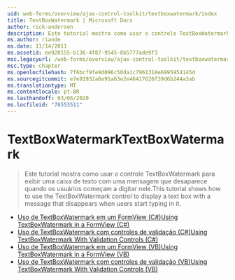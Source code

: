 ```yaml
---
uid: web-forms/overview/ajax-control-toolkit/textboxwatermark/index
title: TextBoxWatermark | Microsoft Docs
author: rick-anderson
description: Este tutorial mostra como usar o controle TextBoxWatermark para exibir uma caixa de texto com uma mensagem que desaparece quando os usuários começam a digitar nele.
ms.author: riande
ms.date: 11/14/2011
ms.assetid: ee920155-b136-4f87-9545-8b5777ade9f3
msc.legacyurl: /web-forms/overview/ajax-control-toolkit/textboxwatermark
msc.type: chapter
ms.openlocfilehash: 7f6bcf9fe9d096c50da1c7961318e6995954145d
ms.sourcegitcommit: e7e91932a6e91a63e2e46417626f39d6b244a3ab
ms.translationtype: MT
ms.contentlocale: pt-BR
ms.lasthandoff: 03/06/2020
ms.locfileid: "78553511"
---
```

# <a name="textboxwatermark"></a><span data-ttu-id="6291c-103">TextBoxWatermark</span><span class="sxs-lookup"><span data-stu-id="6291c-103">TextBoxWatermark</span></span>

> <span data-ttu-id="6291c-104">Este tutorial mostra como usar o controle TextBoxWatermark para exibir uma caixa de texto com uma mensagem que desaparece quando os usuários começam a digitar nele.</span><span class="sxs-lookup"><span data-stu-id="6291c-104">This tutorial shows how to use the TextBoxWatermark control to display a text box with a message that disappears when users start typing in it.</span></span>

- [<span data-ttu-id="6291c-105">Uso de TextBoxWatermark em um FormView (C#)</span><span class="sxs-lookup"><span data-stu-id="6291c-105">Using TextBoxWatermark in a FormView (C#)</span></span>](using-textboxwatermark-in-a-formview-cs.md)
- [<span data-ttu-id="6291c-106">Uso de TextBoxWatermark com controles de validação (C#)</span><span class="sxs-lookup"><span data-stu-id="6291c-106">Using TextBoxWatermark With Validation Controls (C#)</span></span>](using-textboxwatermark-with-validation-controls-cs.md)
- [<span data-ttu-id="6291c-107">Uso de TextBoxWatermark em um FormView (VB)</span><span class="sxs-lookup"><span data-stu-id="6291c-107">Using TextBoxWatermark in a FormView (VB)</span></span>](using-textboxwatermark-in-a-formview-vb.md)
- [<span data-ttu-id="6291c-108">Uso de TextBoxWatermark com controles de validação (VB)</span><span class="sxs-lookup"><span data-stu-id="6291c-108">Using TextBoxWatermark With Validation Controls (VB)</span></span>](using-textboxwatermark-with-validation-controls-vb.md)
